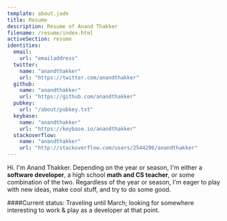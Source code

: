 ```yaml
---
template: about.jade
title: Resume
description: Resume of Anand Thakker
filename: /resume/index.html
activeSection: resume
identities:
  email:
    url: "emailaddress"
  twitter:
    name: "anandthakker"
    url: "https://twitter.com/anandthakker"
  github:
    name: "anandthakker"
    url: "https://github.com/anandthakker"
  pubkey:
    url: "/about/pubkey.txt"
  keybase:
    name: "anandthakker"
    url: "https://keybase.io/anandthakker"
  stackoverflow:
    name: "anandthakker"
    url: "http://stackoverflow.com/users/2544296/anandthakker"
---
```


Hi. I'm Anand Thakker. Depending on the year or season, I'm either a **software developer**,
a high school **math and CS teacher**, or some combination of the two.
Regardless of the year or season, I'm eager to play
with new ideas, make cool stuff, and try to do some good.

####Current status:
Traveling until March; looking for somewhere interesting to work & play
as a developer at that point.
